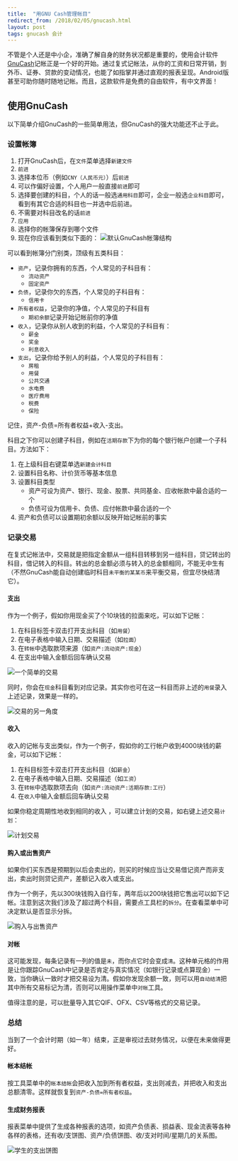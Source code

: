 ```yaml
---
title:  "用GNU Cash管理帐目"
redirect_from: /2018/02/05/gnucash.html
layout: post
tags: gnucash 会计
---
```


不管是个人还是中小企，准确了解自身的财务状况都是重要的，使用会计软件[GnuCash](http://www.gnucash.org)记帐正是一个好的开始。通过复式记帐法，从你的工资和日常开销，到外币、证券、贷款的变动情况，也能了如指掌并通过直观的报表呈现。Android版甚至可助你随时随地记帐。而且，这款软件是免费的自由软件，有中文界面！


## 使用GnuCash

以下简单介绍GnuCash的一些简单用法，但GnuCash的强大功能还不止于此。

### 设置帐簿

1. 打开GnuCash后，在`文件`菜单选择`新建文件`
2. `前进`
3. 选择本位币（例如`CNY（人民币元）`）后`前进`
4. 可以作偏好设置，个人用户一般直接`前进`即可
5. 选择要创建的科目，个人的话一般选`通用科目`即可，企业一般选`企业科目`即可，看到有其它合适的科目也一并选中后前进。
6. 不需要对科目改名的话`前进`
7. `应用`
8. 选择你的帐簿保存到哪个文件
9. 现在你应该看到类似下面的：
![默认GnuCash帐簿结构](/image/gnucash-accounts.png)

可以看到帐簿分门别类，顶级有五类科目：
- `资产`，记录你拥有的东西，个人常见的子科目有：
    - `流动资产`
    - `固定资产`
- `负债`，记录你欠的东西，个人常见的子科目有：
    - `信用卡`
- `所有者权益`，记录你的净值，个人常见的子科目有
    - `期初余额`记录开始记帐前你的净值
- `收入`，记录你从别人收到的利益，个人常见的子科目有：
    - `薪金`
    - `奖金`
    - `利息收入`
- `支出`，记录你给予别人的利益，个人常见的子科目有：
    - `房租`
    - `用餐`
    - `公共交通`
    - `水电费`
    - `医疗费用`
    - `税费`
    - `保险`

记住，资产-负债=所有者权益+收入-支出。

科目之下你可以创建子科目，例如在`活期存款`下为你的每个银行帐户创建一个子科目。方法如下：
1. 在上级科目右键菜单选`新建会计科目`
2. 设置科目名称、计价货币等基本信息
3. 设置科目类型
    - 资产可设为资产、银行、现金、股票、共同基金、应收帐款中最合适的一个
    - 负债可设为信用卡、负债、应付帐款中最合适的一个
4. 资产和负债可以设置期初余额以反映开始记帐前的事实


### 记录交易

在复式记帐法中，交易就是把指定金额从一组科目转移到另一组科目，贷记转出的科目，借记转入的科目。转出的总金额必须与转入的总金额相同，不能无中生有（不然GnuCash能自动创建临时科目`未平衡的某某币`来平衡交易，但宜尽快结清它）。

#### 支出

作为一个例子，假如你用现金买了个10块钱的拉面来吃，可以如下记帐：
1. 在科目标签卡双击打开支出科目（如`用餐`）
2. 在电子表格中输入日期、交易描述（如`拉面`）
3. 在`转帐`中选取款项来源（如`资产:流动资产:现金`）
4. 在支出中输入金额后回车确认交易

![一个简单的交易](/image/gnucash-transaction.png)

同时，你会在`现金`科目看到对应记录。其实你也可在这一科目而非上述的`用餐`录入上述记录，效果是一样的。

![交易的另一角度](/image/gnucash-transaction2.png)

#### 收入

收入的记帐与支出类似，作为一个例子，假如你的工行帐户收到4000块钱的薪金，可以如下记帐：
1. 在科目标签卡双击打开支出科目（如`薪金`）
2. 在电子表格中输入日期、交易描述（如`工资`）
3. 在`转帐`中选取款项去向（如`资产:流动资产:活期存款:工行`）
4. 在`收入`中输入金额后回车确认交易

如果你稳定周期性地收到相同的收入 ，可以建立计划的交易，如右键上述交易`计划`：

![计划交易](/image/gnucash-salary.png)

#### 购入或出售资产

如果你们买东西是预期到以后会卖出的，则买的时候应当让交易借记资产而非支出，卖出时则贷记资产，差额记入收入或支出。

作为一个例子，先以300块钱购入自行车，两年后以200块钱把它售出可以如下记帐。注意到这次我们涉及了超过两个科目，需要点工具栏的`拆分`。在查看菜单中可决定默认是否显示分拆。

![购入与出售资产](/image/gnucash-investment.png)

#### 对帐

这可能发现，每条记录有一列的值是`未`，而你点它时会变成`清`。这种单元格的作用是让你跟踪GnuCash中记录是否肯定与真实情况（如银行记录或点算现金）一致，当你确认一致时才把交易设为清。假如你发现余额一致，则可以用`自动结清`把其中所有交易标记为清，否则可以用操作菜单中`对帐`工具。

值得注意的是，可以批量导入其它QIF、OFX、CSV等格式的交易记录。

### 总结

当到了一个会计时期（如一年）结束，正是审视过去财务情况，以便在未来做得更好。

#### 帐本结帐

按工具菜单中的`帐本结帐`会把收入加到所有者权益，支出则减去，并把收入和支出总额清零。这样就恢复到`资产-负债=所有者权益`。

#### 生成财务报表

报表菜单中提供了生成各种报表的选项，如资产负债表、损益表、现金流表等各种各样的表格，还有收/支饼图、资产/负债饼图、收/支对时间/星期几的关系图。

![学生的支出饼图](/image/gnucash-chart.png)
